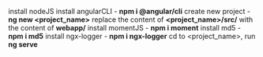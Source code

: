 install nodeJS
install angularCLI - **npm i @angular/cli**
create new project - **ng new <project_name>**
replace the content of **<project_name>/src/** with the content of **webapp/**
install momentJS - **npm i moment**
install md5 - **npm i md5**
install ngx-logger - **npm i ngx-logger**
cd to <project_name>, run **ng serve**
